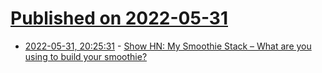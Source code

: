 # [Published on 2022-05-31](index.md)

* [2022-05-31, 20:25:31](https://news.ycombinator.com/item?id=31574484) - [Show HN: My Smoothie Stack – What are you using to build your smoothie?](https://mysmoothiestack.com/)
